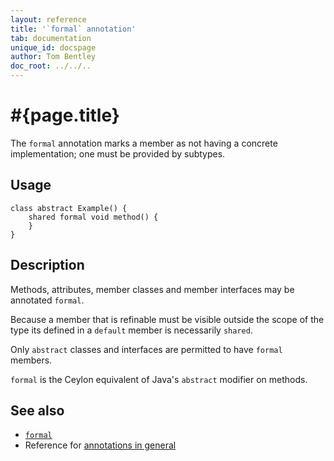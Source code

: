 ```yaml
---
layout: reference
title: '`formal` annotation'
tab: documentation
unique_id: docspage
author: Tom Bentley
doc_root: ../../..
---
```


# #{page.title}

The `formal` annotation marks a member as not having a concrete implementation;
one must be provided by subtypes.

## Usage

<!-- try: -->

    class abstract Example() {
        shared formal void method() {
        }
    }

## Description

Methods, attributes, member classes and member interfaces may be annotated `formal`.

Because a member that is refinable must be visible outside the 
scope of the type its defined in a `default` member is necessarily
`shared`.

Only `abstract` classes and interfaces are permitted to have `formal` members.

`formal` is the Ceylon equivalent of Java's `abstract` modifier on methods.

## See also

* [`formal`](#{site.urls.apidoc_current}/index.html#formal)
* Reference for [annotations in general](../../structure/annotation/)

